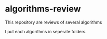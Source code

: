 # algorithms-review
This repository are reviews of several algorithms

I put each algorithms in seperate folders.

